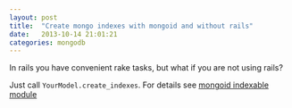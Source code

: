 ```yaml
---
layout: post
title:  "Create mongo indexes with mongoid and without rails"
date:   2013-10-14 21:01:21
categories: mongodb
---
```


In rails you have convenient rake tasks, but what if you are not using rails?

Just call `YourModel.create_indexes`. For details see [mongoid indexable module](https://github.com/mongoid/mongoid/blob/master/lib/mongoid/indexable.rb)
